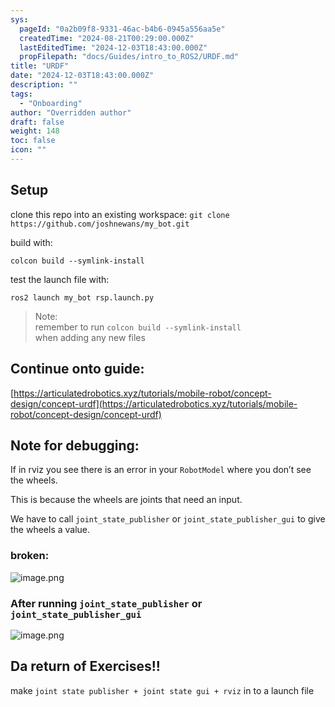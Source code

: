 ```yaml
---
sys:
  pageId: "0a2b09f8-9331-46ac-b4b6-0945a556aa5e"
  createdTime: "2024-08-21T00:29:00.000Z"
  lastEditedTime: "2024-12-03T18:43:00.000Z"
  propFilepath: "docs/Guides/intro_to_ROS2/URDF.md"
title: "URDF"
date: "2024-12-03T18:43:00.000Z"
description: ""
tags:
  - "Onboarding"
author: "Overridden author"
draft: false
weight: 148
toc: false
icon: ""
---
```


## Setup

clone this repo into an existing workspace:
`git clone https://github.com/joshnewans/my_bot.git`

build with:

`colcon build --symlink-install`

test the launch file with:

`ros2 launch my_bot rsp.launch.py`

> Note:  
> remember to run `colcon build --symlink-install`  
> when adding any new files

## Continue onto guide:

[https://articulatedrobotics.xyz/tutorials/mobile-robot/concept-design/concept-urdf](https://articulatedrobotics.xyz/tutorials/mobile-robot/concept-design/concept-urdf)

## Note for debugging:

If in rviz you see there is an error in your `RobotModel` where you don’t see the wheels.

This is because the wheels are joints that need an input. 

We have to call `joint_state_publisher` or `joint_state_publisher_gui` to give the wheels a value.

### broken:

![image.png](https://prod-files-secure.s3.us-west-2.amazonaws.com/d518164a-d88e-44d1-a4ee-3adb3bd8bce0/96a1d089-1f17-4dbf-8563-f2aef56a4d37/image.png?X-Amz-Algorithm=AWS4-HMAC-SHA256&X-Amz-Content-Sha256=UNSIGNED-PAYLOAD&X-Amz-Credential=ASIAZI2LB4667IAWF2XK%2F20250329%2Fus-west-2%2Fs3%2Faws4_request&X-Amz-Date=20250329T220702Z&X-Amz-Expires=3600&X-Amz-Security-Token=IQoJb3JpZ2luX2VjEBYaCXVzLXdlc3QtMiJIMEYCIQD6KS2qjzp9Ct%2Fvx0B6oWTKBHdzqp%2FhnN3kD%2Brkd0LYEQIhAIxLK9MhYvp8CzROGb9VTussoDVjhjJbTmU%2Bk1lOO93OKv8DCH8QABoMNjM3NDIzMTgzODA1IgyPCdwUn3Uzs30u1bwq3AOaMZKL0jm0OcJqgM%2Fu2TKZLXTiQdVbJXhPU8q9I4dmcSxWOVNCL7hqgcIz0RqNM2f7pmBj79xtTDGZ0ivHZuXyzFAG4zS0NVAEtFcTMfIqLBkTMUeMcU2WyJ2UY90dnwm4NCRNR%2BnS5utGlXLxRE2ySpTiwLk2hDiHEd6C71vsr6Yr2RQEpGmi%2F26btLcac%2FNYDlLB9RNk1znmstro5%2BZIg6dN3X1jopi5hvfjfTWsHDocgV0zYecnvqBJQjut0d1WfroxkIJZ1Hu%2BmbDTwGHSEHP70%2BIMsg%2BlmWixJ65hnE8xu7lFbCd7sDi6cgp3AvhAd2I9uy%2Fb9lgPrrD8ddtAbfu4Qf%2BIGyHrKKSkXdLsgRponjW%2FxnIuA8Pw23plLMjXbiMnIBU8gsumVpHBI0FiJfXmbHYlMZs1thAKtOGhB18uVvDsZ1sRYRExxUST8pch2sx26IovcOu6u0iTCKeG91TtjjWDTNSzFDeLQA8NJQ19PcFjDn2gJR20IbOe%2BhVKQW6c0De6h3GcP6%2FBNRMFq5s0wlmxQ4FnNj3Y7aAsD9ykJeKpcbhmaW0Klfnzv%2F%2FNZJJeXdd%2B08ISsN0sYbo7ZOJxnaw86mChBtXhYB2vp5vKOEZrUUtS2RY%2BgDCb3KG%2FBjqkAe7vL0XEVmaTG2xnokIGZ6TiEzEaviayxyINtAxcDbSZZ8HRUyuqhmTS1Iy9SS3RUGESrrvD7o%2BA95Mu9hyzJt45KEz%2FMhpMZH0pY1o003TE7jZXUkMglPMIZidjuAu6xiws3aAQolktQqX0oZNBgXtQaZ9pZaMwe1kkGiP%2FT89rIjMR%2FFfx0k%2FDIj6Do5N01%2Fx1e1pS5xkOymaLcPX10iwaDrZo&X-Amz-Signature=30133b25e5bc5f66eac5c22f1efd7265145f9bdd9cc71a748e42808b53fc6c07&X-Amz-SignedHeaders=host&x-id=GetObject)

### After running `joint_state_publisher` or `joint_state_publisher_gui`

![image.png](https://prod-files-secure.s3.us-west-2.amazonaws.com/d518164a-d88e-44d1-a4ee-3adb3bd8bce0/130c99c7-1b0b-4031-9953-844fc3950ff4/image.png?X-Amz-Algorithm=AWS4-HMAC-SHA256&X-Amz-Content-Sha256=UNSIGNED-PAYLOAD&X-Amz-Credential=ASIAZI2LB4667IAWF2XK%2F20250329%2Fus-west-2%2Fs3%2Faws4_request&X-Amz-Date=20250329T220702Z&X-Amz-Expires=3600&X-Amz-Security-Token=IQoJb3JpZ2luX2VjEBYaCXVzLXdlc3QtMiJIMEYCIQD6KS2qjzp9Ct%2Fvx0B6oWTKBHdzqp%2FhnN3kD%2Brkd0LYEQIhAIxLK9MhYvp8CzROGb9VTussoDVjhjJbTmU%2Bk1lOO93OKv8DCH8QABoMNjM3NDIzMTgzODA1IgyPCdwUn3Uzs30u1bwq3AOaMZKL0jm0OcJqgM%2Fu2TKZLXTiQdVbJXhPU8q9I4dmcSxWOVNCL7hqgcIz0RqNM2f7pmBj79xtTDGZ0ivHZuXyzFAG4zS0NVAEtFcTMfIqLBkTMUeMcU2WyJ2UY90dnwm4NCRNR%2BnS5utGlXLxRE2ySpTiwLk2hDiHEd6C71vsr6Yr2RQEpGmi%2F26btLcac%2FNYDlLB9RNk1znmstro5%2BZIg6dN3X1jopi5hvfjfTWsHDocgV0zYecnvqBJQjut0d1WfroxkIJZ1Hu%2BmbDTwGHSEHP70%2BIMsg%2BlmWixJ65hnE8xu7lFbCd7sDi6cgp3AvhAd2I9uy%2Fb9lgPrrD8ddtAbfu4Qf%2BIGyHrKKSkXdLsgRponjW%2FxnIuA8Pw23plLMjXbiMnIBU8gsumVpHBI0FiJfXmbHYlMZs1thAKtOGhB18uVvDsZ1sRYRExxUST8pch2sx26IovcOu6u0iTCKeG91TtjjWDTNSzFDeLQA8NJQ19PcFjDn2gJR20IbOe%2BhVKQW6c0De6h3GcP6%2FBNRMFq5s0wlmxQ4FnNj3Y7aAsD9ykJeKpcbhmaW0Klfnzv%2F%2FNZJJeXdd%2B08ISsN0sYbo7ZOJxnaw86mChBtXhYB2vp5vKOEZrUUtS2RY%2BgDCb3KG%2FBjqkAe7vL0XEVmaTG2xnokIGZ6TiEzEaviayxyINtAxcDbSZZ8HRUyuqhmTS1Iy9SS3RUGESrrvD7o%2BA95Mu9hyzJt45KEz%2FMhpMZH0pY1o003TE7jZXUkMglPMIZidjuAu6xiws3aAQolktQqX0oZNBgXtQaZ9pZaMwe1kkGiP%2FT89rIjMR%2FFfx0k%2FDIj6Do5N01%2Fx1e1pS5xkOymaLcPX10iwaDrZo&X-Amz-Signature=c8134286056171d89947faa777bfd5e55bd6d97d66baf265cf8175959af9ef77&X-Amz-SignedHeaders=host&x-id=GetObject)

## Da return of Exercises!!

make `joint state publisher + joint state gui + rviz` in to a launch file

